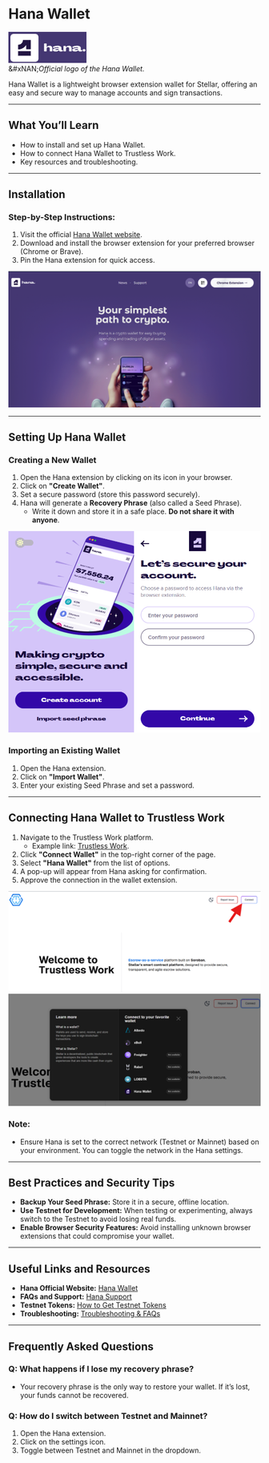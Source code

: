 # Hana Wallet

![Rabet Wallet Logo](../images/hana-logo.png)\
&#xNAN;_&#x4F;fficial logo of the Hana Wallet._

Hana Wallet is a lightweight browser extension wallet for Stellar, offering an easy and secure way to manage accounts and sign transactions.

***

## **What You’ll Learn**

* How to install and set up Hana Wallet.
* How to connect Hana Wallet to Trustless Work.
* Key resources and troubleshooting.

***

## **Installation**

### **Step-by-Step Instructions:**

1. Visit the official [Hana Wallet website](https://www.hanawallet.io/).
2. Download and install the browser extension for your preferred browser (Chrome or Brave).
3. Pin the Hana extension for quick access.

![Hana Preview](../images/hana-preview.png)

***

## **Setting Up Hana Wallet**

### **Creating a New Wallet**

1. Open the Hana extension by clicking on its icon in your browser.
2. Click on **"Create Wallet"**.
3. Set a secure password (store this password securely).
4. Hana will generate a **Recovery Phrase** (also called a Seed Phrase).
   * Write it down and store it in a safe place. **Do not share it with anyone**.

![Hana SetUp](../images/hana-setup.png)

### **Importing an Existing Wallet**

1. Open the Hana extension.
2. Click on **"Import Wallet"**.
3. Enter your existing Seed Phrase and set a password.

***

## **Connecting Hana Wallet to Trustless Work**

1. Navigate to the Trustless Work platform.
   * Example link: [Trustless Work](https://dapp.trustlesswork.com/).
2. Click **"Connect Wallet"** in the top-right corner of the page.
3. Select **"Hana Wallet"** from the list of options.
4. A pop-up will appear from Hana asking for confirmation.
5. Approve the connection in the wallet extension.

![Trustless Work](../images/trustless-work.png) ![Wallet](../images/wallet-select.png)

### **Note:**

* Ensure Hana is set to the correct network (Testnet or Mainnet) based on your environment. You can toggle the network in the Hana settings.

***

## **Best Practices and Security Tips**

* **Backup Your Seed Phrase:** Store it in a secure, offline location.
* **Use Testnet for Development:** When testing or experimenting, always switch to the Testnet to avoid losing real funds.
* **Enable Browser Security Features:** Avoid installing unknown browser extensions that could compromise your wallet.

***

## **Useful Links and Resources**

* **Hana Official Website:** [Hana Wallet](https://www.hanawallet.io/)
* **FAQs and Support:** [Hana Support](https://support.hanawallet.io/en/)
* **Testnet Tokens:** [How to Get Testnet Tokens](../testnet-tokens.md)
* **Troubleshooting:** [Troubleshooting & FAQs](../troubleshooting.md)

***

## **Frequently Asked Questions**

### **Q: What happens if I lose my recovery phrase?**

* Your recovery phrase is the only way to restore your wallet. If it’s lost, your funds cannot be recovered.

### **Q: How do I switch between Testnet and Mainnet?**

1. Open the Hana extension.
2. Click on the settings icon.
3. Toggle between Testnet and Mainnet in the dropdown.
